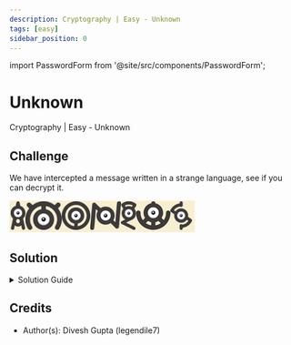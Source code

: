 ```yaml
---
description: Cryptography | Easy - Unknown
tags: [easy]
sidebar_position: 0
---
```


import PasswordForm from '@site/src/components/PasswordForm';

# Unknown
Cryptography | Easy - Unknown

## Challenge
We have intercepted a message written in a strange language, see if you can decrypt it.

![Message](./assets/1.png)

<PasswordForm hash="67d39006efe5c9c0bdc62389ca3fcea4421f45dcb516b1a09f54852b91f30a26976a2607702d889cf1a52d590b3e2e9ec65f19c1a9ba02044ec8a3d2bbfa876f" algorithm="sha512" />

## Solution
<details>
  <summary>Solution Guide</summary>
  
  Let's analyze this message further. It seems to be a symbol cipher made of some strange symbols. However, there is a way to identify this cipher with a website.
  
  :::info
  Any time you have a symbol cipher, use this website: https://www.dcode.xyz/symbols-ciphers.
  :::

  After scrolling and comparing the message with the ciphers on the website, you should be able to identify the type of cipher used.

  <details>
    <summary>Reveal Cipher</summary>

    Unown Pokemon Alphabet
  </details>

  Great! Now we just have to go to that cipher, input the symbols, and decrypt!

</details>

## Credits
- Author(s): Divesh Gupta (legendile7)